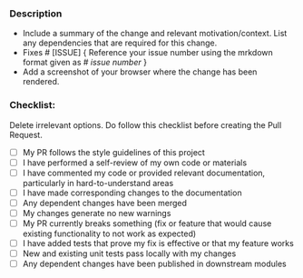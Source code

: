 ### Description
- Include a summary of the change and relevant motivation/context. List any dependencies that are required for this change.
- Fixes # [ISSUE] { Reference your issue number using the mrkdown format given as # *issue number* }
- Add a screenshot of your browser where the change has been rendered.

### Checklist:
Delete irrelevant options. Do follow this checklist before creating the Pull Request.

- [ ] My PR follows the style guidelines of this project
- [ ] I have performed a self-review of my own code or materials
- [ ] I have commented my code or provided relevant documentation, particularly in hard-to-understand areas
- [ ] I have made corresponding changes to the documentation
- [ ] Any dependent changes have been merged
- [ ] My changes generate no new warnings
- [ ] My PR currently breaks something (fix or feature that would cause existing functionality to not work as expected)
- [ ] I have added tests that prove my fix is effective or that my feature works
- [ ] New and existing unit tests pass locally with my changes
- [ ] Any dependent changes have been published in downstream modules
